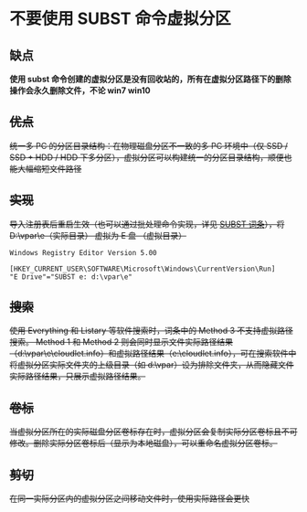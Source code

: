# 不要使用 SUBST 命令虚拟分区

## 缺点

**使用 subst 命令创建的虚拟分区是没有回收站的，所有在虚拟分区路径下的删除操作会永久删除文件，不论 win7 win10**

## ~~优点~~

~~统一多 PC 的分区目录结构：在物理磁盘分区不一致的多 PC 环境中（仅 SSD / SSD + HDD / HDD 下多分区），虚拟分区可以构建统一的分区目录结构，顺便也能大幅缩短文件路径~~

## ~~实现~~

~~导入注册表后重启生效（也可以通过批处理命令实现，详见 [SUBST 词条](https://en.wikipedia.org/wiki/SUBST)），将 D:\vpar\e（实际目录） 虚拟为 E 盘 （虚拟目录）~~ 

```
Windows Registry Editor Version 5.00

[HKEY_CURRENT_USER\SOFTWARE\Microsoft\Windows\CurrentVersion\Run] 
"E Drive"="SUBST e: d:\vpar\e"
```

## ~~搜索~~

~~使用 Everything 和 Listary 等软件搜索时，词条中的 Method 3 不支持虚拟路径搜索。 Method 1 和 Method 2 则会同时显示文件实际路径结果（d:\vpar\e\cloudlet.info）和虚拟路径结果（e:\cloudlet.info），可在搜索软件中将虚拟分区实际文件夹的上级目录（如 d:\vpar）设为排除文件夹，从而隐藏文件实际路径结果，只展示虚拟路径结果。~~

## ~~卷标~~

~~当虚拟分区所在的实际磁盘分区卷标存在时，虚拟分区会复制实际分区卷标且不可修改。删除实际分区卷标后（显示为本地磁盘），可以重命名虚拟分区卷标。~~

## ~~剪切~~

~~在同一实际分区内的虚拟分区之间移动文件时，使用实际路径会更快~~